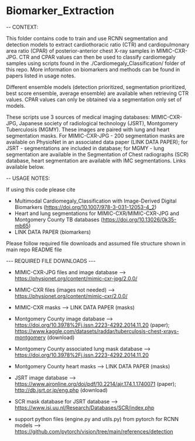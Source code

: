 # Biomarker_Extraction 

-- CONTEXT: 

This folder contains code to train and use RCNN segmentation and detection models to extract cardiothoracic ratio (CTR) and cardiopulmonary area ratio (CPAR) of posterior-anterior chest X-ray samples in MIMIC-CXR-JPG. CTR and CPAR values can then be used to classify cardiomegaly samples using scripts found in the ./Cardiomegaly_Classification/ folder of this repo. More information on biomarkers and methods can be found in papers listed in usage notes. 

Different ensemble models (detection prioritized, segmentation prioritized, best score ensemble, average ensemble) are available when retrieving CTR values. CPAR values can only be obtained via a segmentation only set of models.   

These scripts use 3 sources of medical imaging databases: MIMIC-CXR-JPG, Japanese society of radiological technology (JSRT), Montgomery Tuberculosis (MGMY). These images are paired with lung and heart segmentation masks. For MIMIC-CXR-JPG - 200 segmentation masks are available on PhysioNet in an associated data paper (LINK DATA PAPER); for JSRT - segmentations are included in database; for MGMY - lung segmentation are available in the Segmentation of Chest radiographs (SCR) database, heart segmentation are available with IMC segmentations. Links available below.

-- USAGE NOTES:

If using this code please cite
- Multimodal Cardiomegaly_Classification with Image-Derived Digital Biomarkers (https://doi.org/10.1007/978-3-031-12053-4_2)
- Heart and lung segmentations for MIMIC-CXR/MIMIC-CXR-JPG and Montgomery County TB databases (https://doi.org/10.13026/0k35-mb65)
- LINK DATA PAPER (biomarkers)


Please follow required file downloads and assumed file structure shown in main repo README file

--- REQUIRED FILE DOWNLOADS ---  

- MIMIC-CXR-JPG files and image database --> https://physionet.org/content/mimic-cxr-jpg/2.0.0/
- MIMIC-CXR files (images not needed) --> https://physionet.org/content/mimic-cxr/2.0.0/
- MIMIC-CXR masks --> LINK DATA PAPER (masks)

- Montgomery County image database --> https://doi.org/10.3978%2Fj.issn.2223-4292.2014.11.20 (paper); https://www.kaggle.com/datasets/raddar/tuberculosis-chest-xrays-montgomery (download)
- Montgomery County associated lung mask database --> https://doi.org/10.3978%2Fj.issn.2223-4292.2014.11.20
- Montgomery County heart masks --> LINK DATA PAPER (masks)

- JSRT image database --> https://www.ajronline.org/doi/pdf/10.2214/ajr.174.1.1740071 (paper); http://db.jsrt.or.jp/eng.php (download)
- SCR mask database for JSRT database --> https://www.isi.uu.nl/Research/Databases/SCR/index.php 

- support python files (engine.py and utils.py) from pytorch for RCNN models --> https://github.com/pytorch/vision/tree/main/references/detection
